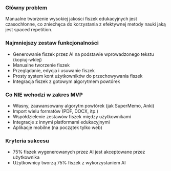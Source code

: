 ### Główny problem
Manualne tworzenie wysokiej jakości fiszek edukacyjnych jest czasochłonne, co zniechęca do korzystania z efektywnej metody nauki jaką jest spaced repetition.

### Najmniejszy zestaw funkcjonalności
- Generowanie fiszek przez AI na podstawie wprowadzonego tekstu (kopiuj-wklej)
- Manualne tworzenie fiszek
- Przeglądanie, edycja i usuwanie fiszek
- Prosty system kont użytkowników do przechowywania fiszek
- Integracja fiszek z gotowym algorytmem powtórek

### Co NIE wchodzi w zakres MVP
- Własny, zaawansowany algorytm powtórek (jak SuperMemo, Anki)
- Import wielu formatów (PDF, DOCX, itp.)
- Współdzielenie zestawów fiszek między użytkownikami
- Integracje z innymi platformami edukacyjnymi
- Aplikacje mobilne (na początek tylko web)

### Kryteria sukcesu
- 75% fiszek wygenerowanych przez AI jest akceptowane przez użytkownika
- Użytkownicy tworzą 75% fiszek z wykorzystaniem AI
